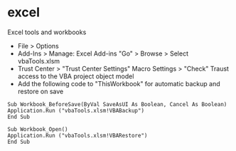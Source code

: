 # excel
Excel tools and workbooks

- File > Options
- Add-Ins > Manage: Excel Add-ins "Go" > Browse > Select vbaTools.xlsm
- Trust Center > "Trust Center Settings" Macro Settings > "Check" Traust access to the VBA project object model
- Add the following code to "ThisWorkbook" for automatic backup and restore on save

```
Sub Workbook_BeforeSave(ByVal SaveAsUI As Boolean, Cancel As Boolean)
Application.Run ("vbaTools.xlsm!VBABackup")
End Sub

Sub Workbook_Open()
Application.Run ("vbaTools.xlsm!VBARestore")
End Sub
```

